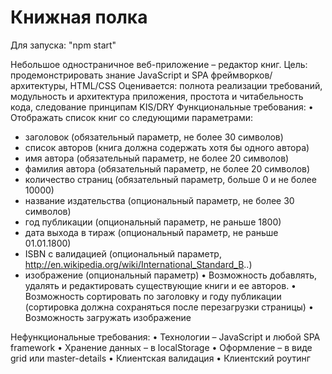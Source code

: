 # Книжная полка
Для запуска: "npm start"

Небольшое одностраничное веб-приложение – редактор книг. 
Цель: продемонстрировать знание JavaScript и SPA фреймворков/архитектуры, HTML/CSS 
Оценивается: полнота реализации требований, модульность и архитектура приложения, простота и читабельность кода, следование принципам KIS/DRY 
Функциональные требования: 
• Отображать список книг со следующими параметрами: 
- заголовок (обязательный параметр, не более 30 символов) 
- список авторов (книга должна содержать хотя бы одного автора) 
- имя автора (обязательный параметр, не более 20 символов) 
- фамилия автора (обязательный параметр, не более 20 символов) 
- количество страниц (обязательный параметр, больше 0 и не более 10000) 
- название издательства (опциональный параметр, не более 30 символов) 
- год публикации (опциональный параметр, не раньше 1800) 
- дата выхода в тираж (опциональный параметр, не раньше 01.01.1800) 
- ISBN с валидацией (опциональный параметр, http://en.wikipedia.org/wiki/International_Standard_B..) 
- изображение (опциональный параметр) 
• Возможность добавлять, удалять и редактировать существующие книги и ее авторов. 
• Возможность сортировать по заголовку и году публикации (сортировка должна сохраняться после перезагрузки страницы) 
• Возможность загружать изображение 

Нефункциональные требования: 
• Технологии – JavaScript и любой SPA framework 
• Хранение данных – в localStorage 
• Оформление – в виде grid или master-details 
• Клиентская валидация 
• Клиентский роутинг
